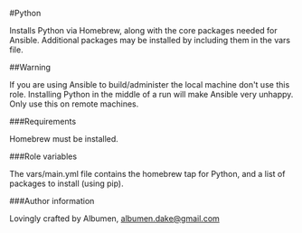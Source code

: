 #Python

Installs Python via Homebrew, along with the core packages needed for Ansible. Additional packages may be installed by including them in the vars file.

##Warning

If you are using Ansible to build/administer the local machine don't use this role. Installing Python in the middle of a run will make Ansible very unhappy. Only use this on remote machines.

###Requirements

Homebrew must be installed.

###Role variables

The vars/main.yml file contains the homebrew tap for Python, and a list of packages to install (using pip).

###Author information

Lovingly crafted by Albumen, albumen.dake@gmail.com
